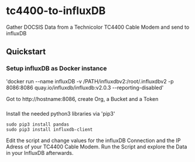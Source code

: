 # tc4400-to-influxDB
Gather DOCSIS Data from a Technicolor TC4400 Cable Modem and send to influxDB

## Quickstart

### Setup influxDB as Docker instance

'docker run --name influxDB -v /PATH/influxdbv2:/root/.influxdbv2 -p 8086:8086 quay.io/influxdb/influxdb:v2.0.3 --reporting-disabled' 

Got to http://hostname:8086, create Org, a Bucket and a Token

### 

Install the needed python3 libraries via 'pip3'

```
sudo pip3 install pandas
sudo pip3 install influxdb-client
```

Edit the script and change values for the influxDB Connection and the IP Adress of your TC4400 Cable Modem.
Run the Script and explore the Data in your InfluxDB afterwards.


